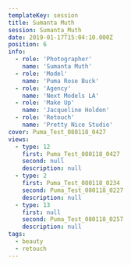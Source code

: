 ```yaml
---
templateKey: session
title: Sumanta Muth
session: Sumanta_Muth
date: 2019-01-17T15:04:10.000Z
position: 6
info:
  - role: 'Photographer'
    name: 'Sumanta Muth'
  - role: 'Model'
    name: 'Puma Rose Buck'
  - role: 'Agency'
    name: 'Next Models LA'
  - role: 'Make Up'
    name: 'Jacqueline Holden'
  - role: 'Retouch'
    name: 'Pretty Nice Studio'
cover: Puma_Test_080118_0427
views:
  - type: 12
    first: Puma_Test_080118_0427
    second: null
    description: null
  - type: 2
    first: Puma_Test_080118_0234
    second: Puma_Test_080118_0227
    description: null
  - type: 13
    first: null
    second: Puma_Test_080118_0257
    description: null
tags:
  - beauty
  - retouch
---
```

